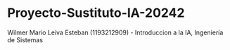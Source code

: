 # Proyecto-Sustituto-IA-20242
Wilmer Mario Leiva Esteban (1193212909) - Introduccion a la IA, Ingeniería de Sistemas 
